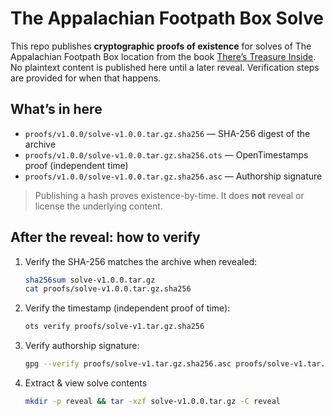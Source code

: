 # The Appalachian Footpath Box Solve

This repo publishes **cryptographic proofs of existence** for solves of The Appalachian Footpath Box location from the book [There’s Treasure Inside](https://treasureinside.com/).  No plaintext content is published here until a later reveal. Verification steps are provided for when that happens.

## What’s in here
- `proofs/v1.0.0/solve-v1.0.0.tar.gz.sha256` — SHA-256 digest of the archive
- `proofs/v1.0.0/solve-v1.0.0.tar.gz.sha256.ots` — OpenTimestamps proof (independent time)
- `proofs/v1.0.0/solve-v1.0.0.tar.gz.sha256.asc` — Authorship signature

> Publishing a hash proves existence-by-time. It does **not** reveal or license the underlying content.

## After the reveal: how to verify

1) Verify the SHA-256 matches the archive when revealed:
   ```bash
   sha256sum solve-v1.0.0.tar.gz
   cat proofs/solve-v1.0.0.tar.gz.sha256

2) Verify the timestamp (independent proof of time):
   ```bash
   ots verify proofs/solve-v1.tar.gz.sha256

3) Verify authorship signature:
   ```bash
   gpg --verify proofs/solve-v1.tar.gz.sha256.asc proofs/solve-v1.tar.gz.sha256

4) Extract & view solve contents
   ```bash
   mkdir -p reveal && tar -xzf solve-v1.0.0.tar.gz -C reveal
